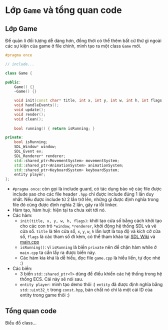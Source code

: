# Lớp `Game` và tổng quan code

## Lớp Game

Để quản lí đối tượng dễ dàng hơn, đồng thời có thể thêm bất cứ thứ gì ngoài các sự kiện của game ở file chính, mình tạo ra một class `Game` mới.

```cpp
#pragma once

// include...

class Game {

public:
	Game() {}
	~Game() {}

	void init(const char* title, int x, int y, int w, int h, int flags);
	void handleEvents();
	void update();
	void render();
	void clean();
	
	bool running() { return isRunning; }

private:
	bool isRunning;
	SDL_Window* window;
	SDL_Event ev;
	SDL_Renderer* renderer;
	std::shared_ptr<MovementSystem> movementSystem;
	std::shared_ptr<AnimationSystem> animationSystem;
	std::shared_ptr<KeyboardSystem> keyboardSystem;
	entity player;
};
```

- `#pragma once`: còn gọi là include guard, có tác dụng bảo vệ các file được include sao cho các file header `.hpp` chỉ được include đúng 1 lần duy nhất. Nếu được include từ 2 lần trở lên, những gì được định nghĩa trong file đó cũng được định nghĩa 2 lần, gây ra lỗi linker.
- Hàm tạo, hàm huỷ: hiện tại ta chưa xét tới nó.
- Các hàm:
	- `init(title, x, y, w, h, flags)`: khởi tạo cửa sổ bằng cách khởi tạo cho các con trỏ `*window`, `*renderer`, khởi động hệ thống SDL và vẽ cửa sổ. `title` là tên cửa sổ, `x`, `y`, `w`, `h` lần lượt là toạ độ và kích cỡ cửa sổ, `flags` là các tham số đi kèm, có thể tham khảo tại [SDL Wiki](https://wiki.libsdl.org/SDL2/SDL_CreateWindow) và [main.cpp](https://github.com/saocodon/game/blob/main/core/game.cpp)
	- `isRunning()`: vì `isRunning` là biến `private` nên để chặn hàm while ở `main.cpp` ta cần lấy ra được biến này.
	- Các hàm kia khá là dễ hiểu, đọc file `game.cpp` là hiểu liền, tự đọc nhé :)
- Các biến:
	- 3 biến `std::shared_ptr<T>` dùng để điều khiển các hệ thống trong hệ thống ECS. Cái này sẽ nói sau.
	- `entity player`: mình tạo demo thôi :) `entity` đã được định nghĩa bằng `std::uint32_t` trong `const.hpp`, bản chất nó chỉ là một cái ID của entity trong game thôi :)

## Tổng quan code

Biểu đồ class...